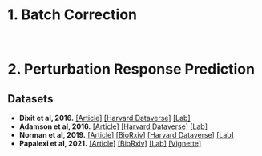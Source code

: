 # 1. Batch Correction

<br>

# 2. Perturbation Response Prediction


## Datasets

- **Dixit et al, 2016.** [[Article]](https://www.cell.com/cell/fulltext/S0092-8674(16)31610-5) [[Harvard Dataverse]](https://dataverse.harvard.edu/api/access/datafile/6154416) [[Lab]](https://www.broadinstitute.org/regev-lab)
- **Adamson et al, 2016.** [[Article]](https://www.cell.com/cell/fulltext/S0092-8674(16)31660-9) [[Harvard Dataverse]](https://dataverse.harvard.edu/api/access/datafile/6154417) [[Lab]](https://weissman.wi.mit.edu/)
- **Norman et al, 2019.** [[Article]](https://www.science.org/doi/10.1126/science.aax4438) [[BioRxiv]](https://www.biorxiv.org/content/10.1101/601096) [[Harvard Dataverse]](https://dataverse.harvard.edu/api/access/datafile/6154020) [[Lab]](https://weissman.wi.mit.edu/)
- **Papalexi et al, 2021.** [[Article]](https://www.nature.com/articles/s41588-021-00778-2) [[BioRxiv]](https://www.biorxiv.org/content/10.1101/2020.06.28.175596) [[Lab]](https://satijalab.org/) [[Vignette]](https://satijalab.org/seurat/articles/mixscape_vignette.html)

<br>
